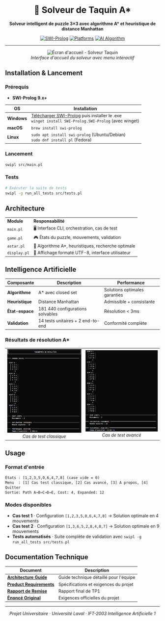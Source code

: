 <div align="center">

# 🧩 Solveur de Taquin A*

**Solveur intelligent de puzzle 3×3 avec algorithme A\* et heuristique de distance Manhattan**

[![SWI-Prolog](https://img.shields.io/badge/SWI--Prolog-9.x+-blue?style=flat-square)](https://www.swi-prolog.org/)
[![Platforms](https://img.shields.io/badge/Platform-Windows%20%7C%20Linux%20%7C%20macOS-lightgrey?style=flat-square)]()
[![AI Algorithm](https://img.shields.io/badge/AI-A*%20Search%20%7C%20Manhattan%20Distance-green?style=flat-square)]()


</div>

---

<div align="center">
<img src="docs/images/Écran_accueil.png" alt="Écran d'accueil - Solveur Taquin" width="500">
<br><em>Interface d'accueil du solveur avec menu interactif</em>
</div>

## Installation & Lancement

### Prérequis
- **SWI-Prolog 9.x+** 

| OS | Installation |
|-----|-------------|
| **Windows** | [Télécharger SWI-Prolog](https://www.swi-prolog.org/download/stable) puis installer le .exe<br>`winget install SWI-Prolog.SWI-Prolog` (avec winget) |
| **macOS** | `brew install swi-prolog` |
| **Linux** | `sudo apt install swi-prolog` (Ubuntu/Debian)<br>`sudo dnf install pl` (Fedora) |

### Lancement
```bash
swipl src/main.pl
```

### Tests
```bash
# Exécuter la suite de tests
swipl -g run_all_tests src/tests.pl
```


## Architecture

<table>
<tr><td><strong>Module</strong></td><td><strong>Responsabilité</strong></td></tr>
<tr><td><code>main.pl</code></td><td>🖥️ Interface CLI, orchestration, cas de test</td></tr>
<tr><td><code>game.pl</code></td><td>🎮 États du puzzle, mouvements, validation</td></tr>
<tr><td><code>astar.pl</code></td><td>🧠 Algorithme A*, heuristiques, recherche optimale</td></tr>
<tr><td><code>display.pl</code></td><td>🎨 Affichage formaté UTF-8, interface utilisateur</td></tr>
</table>


## Intelligence Artificielle

| Composante | Description | Performance |
|------------|-------------|-------------|
| **Algorithme** | A* avec closed set | Solutions optimales garanties |
| **Heuristique** | Distance Manhattan | Admissible + consistante |
| **État-espace** | 181 440 configurations solvables | Résolution < 3ms |
| **Validation** | 14 tests unitaires + 2 end-to-end | Conformité complète |

### Résultats de résolution A*

<div align="center">
<table>
<tr>
<td align="center">
<img src="docs/images/CasTest1x.png" alt="Cas Test 1" width="350">
<br><em>Cas de test classique</em>
</td>
<td align="center">
<img src="docs/images/CasTest2.png" alt="Cas Test 2" width="350">
<br><em>Cas de test avancé</em>
</td>
</tr>
</table>
</div>


## Usage

### Format d'entrée
```
États : [1,2,3,5,0,6,4,7,8] (case vide = 0)
Menu  : [1] Cas test classique, [2] Cas avancé, [3] A propos, [4] Quitter
Sortie: Path A→B→C→D→E, Cost: 4, Expanded: 12
```

### Modes disponibles
- **Cas test 1** · Configuration `[1,2,3,5,0,6,4,7,8]` → Solution optimale en 4 mouvements
- **Cas test 2** · Configuration `[1,3,6,5,2,8,4,0,7]` → Solution optimale en 9 mouvements
- **Tests automatisés** · Suite complète de validation avec `swipl -g run_all_tests src/tests.pl`



## Documentation Technique

| Document | Description |
|----------|-------------|
| [**Architecture Guide**](docs/architecture.md) | Guide technique détaillé pour l'équipe |
| [**Product Requirements**](docs/prd.md) | Spécifications et exigences du projet |
| [**Rapport de Remise**](docs/rapport_tp1.md) | Rapport final de TP1 |
| [**Énoncé Original**](archive/TP1_Aut_2025%20(1).pdf) | Exigences officielles du projet |

---

<div align="center">

*Projet Universitaire · Université Laval · IFT-2003 Intelligence Artificielle 1*

</div>
